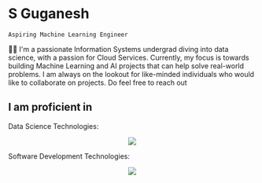 <!--
**guga-nesh/guga-nesh** is a ✨ _special_ ✨ repository because its `README.md` (this file) appears on your GitHub profile.

Here are some ideas to get you started:

- 🔭 I’m currently working on ...
- 🌱 I’m currently learning ...
- 👯 I’m looking to collaborate on ...
- 🤔 I’m looking for help with ...
- 💬 Ask me about ...
- 📫 How to reach me: ...
- 😄 Pronouns: ...
- ⚡ Fun fact: ...
-->

# S Guganesh
`Aspiring Machine Learning Engineer`

👨‍💻 I'm a passionate Information Systems undergrad diving into data science, with a passion for Cloud Services. Currently, my focus is towards building Machine Learning and AI projects that can help solve real-world problems. I am always on the lookout for like-minded individuals who would like to collaborate on projects. Do feel free to reach out

## I am proficient in
Data Science Technologies:
<div align="center">
  <a href="https://skillicons.dev">
    <img src="https://skillicons.dev/icons?i=python,r"/>
  </a>
</div>

Software Development Technologies:
<div align="center">
  <a href="https://skillicons.dev">
    <img src="https://skillicons.dev/icons?i=html,css,bootstrap,php,javascript,jquery,vue,docker,laravel,nodejs,express"/>
  </a>
</div>




